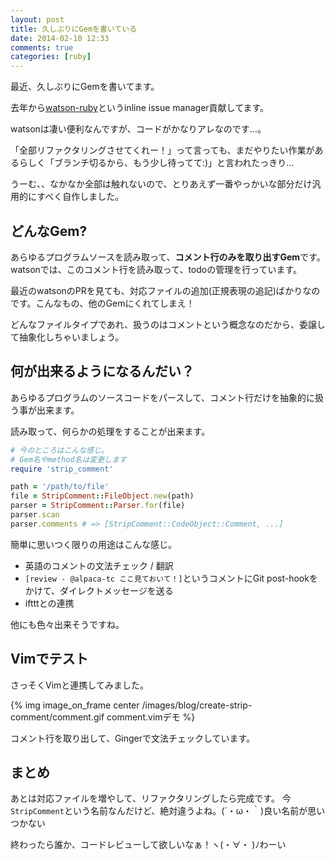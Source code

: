 ```yaml
---
layout: post
title: 久しぶりにGemを書いている
date: 2014-02-10 12:33
comments: true
categories: [ruby]
---
```


最近、久しぶりにGemを書いてます。

去年から[watson-ruby](https://github.com/nhmood/watson-ruby)というinline issue manager貢献してます。

watsonは凄い便利なんですが、コードがかなりアレなのです...。

「全部リファクタリングさせてくれー！」って言っても、まだやりたい作業があるらしく「ブランチ切るから、もう少し待ってて:)」と言われたっきり...

うーむ、、なかなか全部は触れないので、とりあえず一番やっかいな部分だけ汎用的にすべく自作しました。

<!-- more -->

## どんなGem?

あらゆるプログラムソースを読み取って、**コメント行のみを取り出すGem**です。watsonでは、このコメント行を読み取って、todoの管理を行っています。

最近のwatsonのPRを見ても、対応ファイルの追加(正規表現の追記)ばかりなのです。こんなもの、他のGemにくれてしまえ！

どんなファイルタイプであれ、扱うのはコメントという概念なのだから、委譲して抽象化しちゃいましょう。

## 何が出来るようになるんだい？

あらゆるプログラムのソースコードをパースして、コメント行だけを抽象的に扱う事が出来ます。

読み取って、何らかの処理をすることが出来ます。

```ruby
# 今のところはこんな感じ。
# Gem名やmethod名は変更します
require 'strip_comment'

path = '/path/to/file'
file = StripComment::FileObject.new(path)
parser = StripComment::Parser.for(file)
parser.scan
parser.comments # => [StripComment::CodeObject::Comment, ...]
```

簡単に思いつく限りの用途はこんな感じ。

- 英語のコメントの文法チェック / 翻訳
- `[review - @alpaca-tc ここ見ておいて！]`というコメントにGit post-hookをかけて、ダイレクトメッセージを送る
- iftttとの連携

他にも色々出来そうですね。

## Vimでテスト

さっそくVimと連携してみました。

{% img image_on_frame center /images/blog/create-strip-comment/comment.gif comment.vimデモ %}

コメント行を取り出して、Gingerで文法チェックしています。

## まとめ

あとは対応ファイルを増やして、リファクタリングしたら完成です。
今`StripComment`という名前なんだけど、絶対違うよね。(´・ω・｀)良い名前が思いつかない

終わったら誰か、コードレビューして欲しいなぁ！ヽ(・∀・ )ﾉわーい
